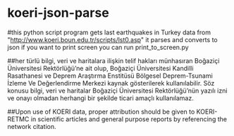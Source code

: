# koeri-json-parse
#this python script program gets last earthquakes in Turkey data from "http://www.koeri.boun.edu.tr/scripts/lst0.asp"  it parses and converts to json
if you want to print screen you can run print_to_screen.py



##her türlü bilgi, veri ve haritalara ilişkin telif hakları münhasıran Boğaziçi Üniversitesi Rektörlüğü’ne ait olup, Boğaziçi Üniversitesi Kandilli Rasathanesi ve Deprem Araştırma Enstitüsü Bölgesel Deprem-Tsunami İzleme Ve Değerlendirme Merkezi kaynak gösterilerek kullanılabilir. Söz konusu bilgi, veri ve haritalar Boğaziçi Üniversitesi Rektörlüğü’nün yazılı izni ve onayı olmadan herhangi bir şekilde ticari amaçlı kullanılamaz.



##Upon use of KOERI data, proper attribution should be given to KOERI-RETMC in scientific articles and general purpose reports by referencing the network citation.
